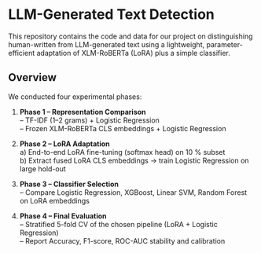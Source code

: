 # LLM-Generated Text Detection

This repository contains the code and data for our project on distinguishing human-written from LLM-generated text using a lightweight, parameter-efficient adaptation of XLM-RoBERTa (LoRA) plus a simple classifier.

## Overview

We conducted four experimental phases:

1. **Phase 1 – Representation Comparison**  
   – TF-IDF (1–2 grams) + Logistic Regression  
   – Frozen XLM-RoBERTa CLS embeddings + Logistic Regression  

2. **Phase 2 – LoRA Adaptation**  
   a) End-to-end LoRA fine-tuning (softmax head) on 10 % subset  
   b) Extract fused LoRA CLS embeddings → train Logistic Regression on large hold-out  

3. **Phase 3 – Classifier Selection**  
   – Compare Logistic Regression, XGBoost, Linear SVM, Random Forest on LoRA embeddings  

4. **Phase 4 – Final Evaluation**  
   – Stratified 5-fold CV of the chosen pipeline (LoRA + Logistic Regression)  
   – Report Accuracy, F1-score, ROC-AUC stability and calibration  
